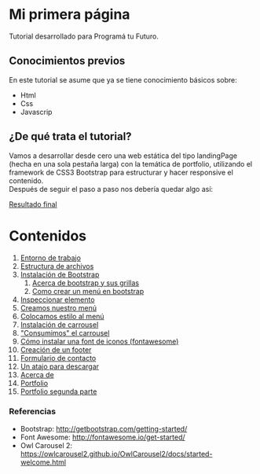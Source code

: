 # Mi primera página
Tutorial desarrollado para Programá tu Futuro. 

## Conocimientos previos
En este tutorial se asume que ya se tiene conocimiento básicos sobre:
- Html
- Css
- Javascrip

## ¿De qué trata el tutorial?
Vamos a desarrollar desde cero una web estática del tipo landingPage (hecha en una sola pestaña larga) con la temática de portfolio, utilizando el framework de CSS3 Bootstrap para estructurar y hacer responsive el contenido.<br />
Después de seguir el paso a paso nos debería quedar algo así:

<a target="_blank" href="http://dacu.com.ar/mi_primera_pagina/">Resultado final</a>


# Contenidos
1.	[Entorno de trabajo](https://fgarciajulia.github.io/mi_primera_pagina/entorno-trabajo)
2.	[Estructura de archivos](https://fgarciajulia.github.io/mi_primera_pagina/estructura-archivos)
3.	[Instalación de Bootstrap](https://fgarciajulia.github.io/mi_primera_pagina/instalacion-bootstrap)
    1.	[Acerca de bootstrap y sus grillas](https://fgarciajulia.github.io/mi_primera_pagina/acerca-bootstrap)
    2.	[Como crear un menú en bootstrap](https://fgarciajulia.github.io/mi_primera_pagina/menu-bootstrap)
4.	[Inspeccionar elemento](https://fgarciajulia.github.io/mi_primera_pagina/inspeccionar-elemento)
5.	[Creamos nuestro menú](https://fgarciajulia.github.io/mi_primera_pagina/creacion-nav)
6.	[Colocamos estilo al menú](https://fgarciajulia.github.io/mi_primera_pagina/estilo-nav)
7.	[Instalación de carrousel](https://fgarciajulia.github.io/mi_primera_pagina/owlcarousel2)
8.	["Consumimos" el carrousel](https://fgarciajulia.github.io/mi_primera_pagina/consumo-carrusel)
9.	[Cómo instalar una font de iconos (fontawesome)](https://fgarciajulia.github.io/mi_primera_pagina/fontawesome)
10.	[Creación de un footer](https://fgarciajulia.github.io/mi_primera_pagina/footer)
11.	[Formulario de contacto](https://fgarciajulia.github.io/mi_primera_pagina/formulario-contacto)
12.	[Un atajo para descargar](https://fgarciajulia.github.io/mi_primera_pagina/atajo)
13.	[Acerca de](https://fgarciajulia.github.io/mi_primera_pagina/acerca-de)
14.	[Portfolio](https://fgarciajulia.github.io/mi_primera_pagina/portfolio)
15.	[Portfolio segunda parte](https://fgarciajulia.github.io/mi_primera_pagina/portfolio2)

### Referencias

- Bootstrap: <a target="_blank" href="http://getbootstrap.com/getting-started/">http://getbootstrap.com/getting-started/</a> <br />
- Font Awesome: <a target="_blank" href="http://fontawesome.io/get-started/">http://fontawesome.io/get-started/</a> <br />
- Owl Carousel 2: <a target="_blank" href="https://owlcarousel2.github.io/OwlCarousel2/docs/started-welcome.html">https://owlcarousel2.github.io/OwlCarousel2/docs/started-welcome.html</a> <br />